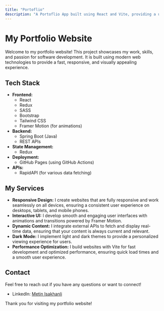 ```yaml
---
title: "Portoflio"
description: "A Portoflio App built using React and Vite, providing a user-friendly interface."
---
```


# My Portfolio Website

Welcome to my portfolio website! This project showcases my work, skills, and passion for software development. It is built using modern web technologies to provide a fast, responsive, and visually appealing experience.

## Tech Stack

- **Frontend:**
  - React
  - Redux
  - SASS
  - Bootstrap
  - Tailwind CSS
  - Framer Motion (for animations)
- **Backend:**
  - Spring Boot (Java)
  - REST APIs
- **State Management:**
  - Redux
- **Deployment:**
  - GitHub Pages (using GitHub Actions)
- **APIs:**
  - RapidAPI (for various data fetching)

## My Services

- **Responsive Design:** I create websites that are fully responsive and work seamlessly on all devices, ensuring a consistent user experience on desktops, tablets, and mobile phones.
- **Interactive UI:** I develop smooth and engaging user interfaces with animations and transitions powered by Framer Motion.
- **Dynamic Content:** I integrate external APIs to fetch and display real-time data, ensuring that your content is always current and relevant.
- **Dark Mode:** I implement light and dark themes to provide a personalized viewing experience for users.
- **Performance Optimization:** I build websites with Vite for fast development and optimized performance, ensuring quick load times and a smooth user experience.

## Contact

Feel free to reach out if you have any questions or want to connect!

- LinkedIn: [Metin Isakhanli](https://www.linkedin.com/in/metin-isakhanli-217374266/)

Thank you for visiting my portfolio website!
